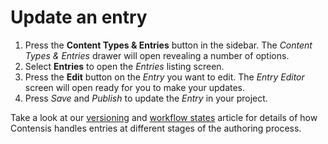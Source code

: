 # Update an entry

1. Press the **Content Types & Entries** button in the sidebar. The *Content Types & Entries* drawer will open revealing a number of options.
2. Select **Entries** to open the *Entries* listing screen.
3. Press the **Edit** button on the *Entry* you want to edit. The *Entry Editor* screen will open ready for you to make your updates.
4. Press *Save* and *Publish* to update the *Entry* in your project.

Take a look at our [versioning](/entries/entry-versioning.md) and [workflow states](/entries/workflow-states.md) article for details of how Contensis handles entries at different stages of the authoring process.
